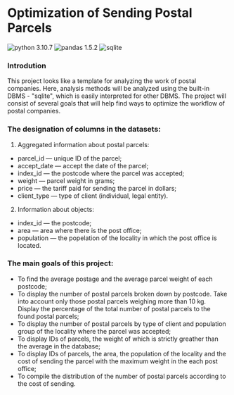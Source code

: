 # Optimization of Sending Postal Parcels
![python 3.10.7](https://img.shields.io/pypi/pyversions/pandas?color=green&label=python)
![pandas 1.5.2](https://img.shields.io/badge/pandas-1.5.2-blue)
![sqlite](https://img.shields.io/badge/sqlite-3.37.2-brightgreen)

### **Introdution**
This project looks like a template for analyzing the work of postal companies. Here, analysis methods will be analyzed using the built-in DBMS - "sqlite", which is easily interpreted for other DBMS. The project will consist of several goals that will help find ways to optimize the workflow of postal companies.

### **The designation of columns in the datasets:**
1. Aggregated information about postal parcels:
- parcel_id — unique ID of the parcel;
- accept_date — accept the date of the parcel;
- index_id — the postcode where the parcel was accepted;
- weight — parcel weight in grams;
- price — the tariff paid for sending the parcel in dollars;
- client_type — type of client (individual, legal entity).
2. Information about objects:
- index_id — the postcode;
- area — area where there is the post office;
- population — the popelation of the locality in which the post office is located.

### **The main goals of this project:**
- To find the average postage and the average parcel weight of each postcode;
- To display the number of postal parcels broken down by postcode. Take into account only those postal parcels weighing more than 10 kg. Display the percentage of the total number of postal parcels to the found postal parcels;
- To display the number of postal parcels by type of client and population group of the locality where the parcel was accepted;
- To display IDs of parcels, the weight of which is strictly greather than the average in the database;
- To display IDs of parcels, the area, the population of the locality and the cost of sending the parcel with the maximum weight in the each post office;
- To compile the distribution of the number of postal parcels according to the cost of sending.